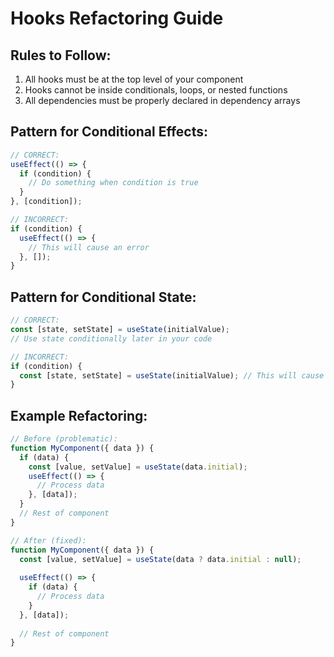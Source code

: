 # Hooks Refactoring Guide

## Rules to Follow:

1. All hooks must be at the top level of your component
2. Hooks cannot be inside conditionals, loops, or nested functions
3. All dependencies must be properly declared in dependency arrays

## Pattern for Conditional Effects:
```jsx
// CORRECT: 
useEffect(() => {
  if (condition) {
    // Do something when condition is true
  }
}, [condition]);

// INCORRECT:
if (condition) {
  useEffect(() => {
    // This will cause an error
  }, []);
}
```

## Pattern for Conditional State:
```jsx
// CORRECT:
const [state, setState] = useState(initialValue);
// Use state conditionally later in your code

// INCORRECT:
if (condition) {
  const [state, setState] = useState(initialValue); // This will cause an error
}
```

## Example Refactoring:
```jsx
// Before (problematic):
function MyComponent({ data }) {
  if (data) {
    const [value, setValue] = useState(data.initial);
    useEffect(() => {
      // Process data
    }, [data]);
  }
  // Rest of component
}

// After (fixed):
function MyComponent({ data }) {
  const [value, setValue] = useState(data ? data.initial : null);
  
  useEffect(() => {
    if (data) {
      // Process data
    }
  }, [data]);
  
  // Rest of component
}
```
